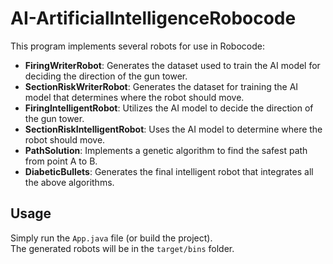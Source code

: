# AI-ArtificialIntelligenceRobocode

This program implements several robots for use in Robocode:

  - **FiringWriterRobot**: Generates the dataset used to train the AI model for deciding the direction of the gun tower.
  - **SectionRiskWriterRobot**: Generates the dataset for training the AI model that determines where the robot should move.
  - **FiringIntelligentRobot**: Utilizes the AI model to decide the direction of the gun tower.
  - **SectionRiskIntelligentRobot**: Uses the AI model to determine where the robot should move.
  - **PathSolution**: Implements a genetic algorithm to find the safest path from point A to B.
  - **DiabeticBullets**: Generates the final intelligent robot that integrates all the above algorithms.

## Usage

Simply run the `App.java` file (or build the project).  
The generated robots will be in the `target/bins` folder.
